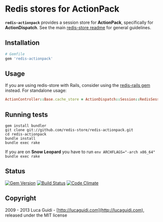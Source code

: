 # Redis stores for ActionPack

__`redis-actionpack`__ provides a session store for __ActionPack__, specifically for __ActionDispatch__. See the main [redis-store readme](https://github.com/redis-store/redis-store) for general guidelines.

## Installation

```ruby
# Gemfile
gem 'redis-actionpack'
```

## Usage

If you are using redis-store with Rails, consider using the [redis-rails gem](https://github.com/redis-store/redis-rails) instead. For standalone usage:

```ruby
ActionController::Base.cache_store = ActionDispatch::Session::RedisSessionStore.new
```

## Running tests

```shell
gem install bundler
git clone git://github.com/redis-store/redis-actionpack.git
cd redis-actionpack
bundle install
bundle exec rake
```

If you are on **Snow Leopard** you have to run `env ARCHFLAGS="-arch x86_64" bundle exec rake`

## Status

[![Gem Version](https://badge.fury.io/rb/redis-actionpack.png)](http://badge.fury.io/rb/redis-actionpack) [![Build Status](https://secure.travis-ci.org/redis-store/redis-actionpack.png?branch=master)](http://travis-ci.org/jodosha/redis-actionpack?branch=master) [![Code Climate](https://codeclimate.com/github/jodosha/redis-store.png)](https://codeclimate.com/github/redis-store/redis-actionpack)

## Copyright

2009 - 2013 Luca Guidi - [http://lucaguidi.com](http://lucaguidi.com), released under the MIT license
